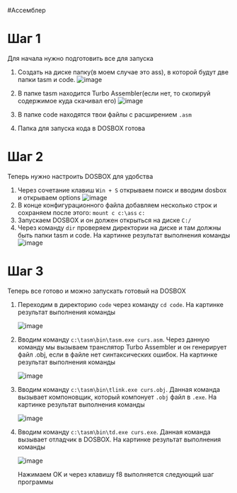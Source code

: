 #Ассемблер 
# Шаг 1
Для начала нужно подготовить все для запуска
1.  Создать на диске папку(в моем случае это ass), в которой будут две папки tasm и code.
  ![image](https://github.com/WhaIsLuve/university/assets/114782978/5be98ce4-4948-41a1-961a-55d715e8d799)

2. В папке tasm находится Turbo Assembler(если нет, то скопируй содержимое куда скачивал его)
      ![image](https://github.com/WhaIsLuve/university/assets/114782978/32eadee3-e2b1-4dd8-9e01-b12afda46ccc)

3. В папке code находятся твои файлы с расширением `.asm`
4. Папка для запуска кода в DOSBOX готова
# Шаг 2
Теперь нужно настроить DOSBOX для удобства
1. Через сочетание клавиш `Win + S` открываем поиск и вводим dosbox и открываем options
   ![image](https://github.com/WhaIsLuve/university/assets/114782978/51008842-e098-47a5-b452-e90c241d2410)
2. В конце конфигурационного файла добавляем несколько строк и сохраняем после этого:
	`mount c c:\ass`
	`c:`
3. Запускаем DOSBOX и он должен открыться на диске `C:/`
4. Через команду `dir` проверяем директории на диске и там должны быть папки tasm и code. На картинке результат выполнения команды
   ![image](https://github.com/WhaIsLuve/university/assets/114782978/8e947f21-d9f5-4e71-928a-5e590b35df92)
# Шаг 3
Теперь все готово и можно запускать готовый на DOSBOX
1. Переходим в директорию `code` через команду `cd code`. На картинке результат выполнения команды

   ![image](https://github.com/WhaIsLuve/university/assets/114782978/48037ae5-2ab7-448a-99a8-710a56d661ff)
3. Вводим команду `c:\tasm\bin\tasm.exe curs.asm`. Через данную команду мы вызываем транслятор Turbo Assembler и он генерирует файл .obj, если в файле нет синтаксических ошибок. На картинке результат выполнения команды

   ![image](https://github.com/WhaIsLuve/university/assets/114782978/969a0410-ce9c-41b9-b1c6-53eaab4d6dae)
4. Вводим команду `c:\tasm\bin\tlink.exe curs.obj`.  Данная команда вызывает компоновщик, который компонует `.obj` файл в `.exe`. На картинке результат выполнения команды

   ![image](https://github.com/WhaIsLuve/university/assets/114782978/7c7fca3d-68da-4ca4-aeb2-f4283e267a18)
5. Вводим команду `c:\tasm\bin\td.exe curs.exe`. Данная команда вызывает отладчик в DOSBOX. На картинке результат выполнения команды

   ![image](https://github.com/WhaIsLuve/university/assets/114782978/24672924-bba8-43a0-b781-0d67a29f56db)

   Нажимаем OK и через клавишу f8 выполняется следующий шаг программы
